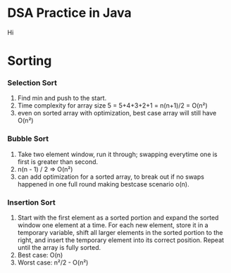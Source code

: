 # DSA Practice in Java

Hi

# Sorting

### Selection Sort

1. Find min and push to the start.
2. Time complexity for array size 5 = 5+4+3+2+1 = n(n+1)/2 = O(n²)
3. even on sorted array with optimization, best case array will still have O(n²)

### Bubble Sort

1. Take two element window, run it through; swapping everytime one is first is greater than second.
2. n(n - 1) / 2 => O(n²)
3. can add optimization for a sorted array, to break out if no swaps happened in one full round making bestcase scenario o(n).

### Insertion Sort

1. Start with the first element as a sorted portion and expand the sorted window one element at a time. For each new element, store it in a temporary variable, shift all larger elements in the sorted portion to the right, and insert the temporary element into its correct position. Repeat until the array is fully sorted.
2. Best case: O(n)
3. Worst case: n²/2 - O(n²)
